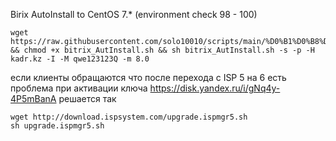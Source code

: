 
Birix AutoInstall to CentOS 7.* (environment check 98 - 100)

```
wget https://raw.githubusercontent.com/solo10010/scripts/main/%D0%B1%D0%B8%D1%82%D1%80%D0%B8%D0%BA%D1%81%20/bitrix_AutInstall.sh && chmod +x bitrix_AutInstall.sh && sh bitrix_AutInstall.sh -s -p -H kadr.kz -I -M qwe123123Q -m 8.0
```

если клиенты обращаются что после перехода с ISP  5 на 6  есть проблема при активации ключа https://disk.yandex.ru/i/gNq4y-4P5mBanA  решается так
```
wget http://download.ispsystem.com/upgrade.ispmgr5.sh
sh upgrade.ispmgr5.sh
```
